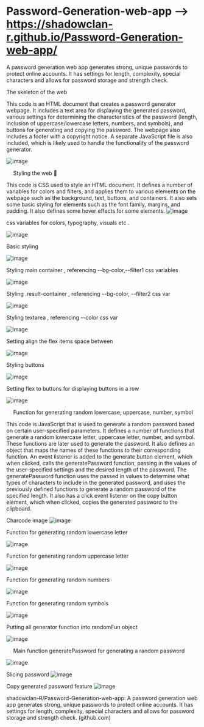 # Password-Generation-web-app -->  https://shadowclan-r.github.io/Password-Generation-web-app/
A password generation web app generates strong, unique passwords to protect online accounts.
It has settings for length, complexity, special characters and allows for password storage and strength check.

The skeleton of the web

This code is an HTML document that creates a password generator webpage. 
It includes a text area for displaying the generated password, various settings for determining the characteristics of the password (length, inclusion of uppercase/lowercase letters, numbers, and symbols), and buttons for generating and copying the password. The webpage also includes a footer with a copyright notice. A separate JavaScript file is also included, which is likely used to handle the functionality of the password generator.

![image](https://user-images.githubusercontent.com/106614237/212555662-be2892a6-6b4e-456d-bfb5-9d70fe547418.png)

 

 
Styling the web 🎨

This code is CSS used to style an HTML document. It defines a number of variables for colors and filters, and applies them to various elements on the webpage such as the background, text, buttons, and containers. It also sets some basic styling for elements such as the font family, margins, and padding. It also defines some hover effects for some elements.
 ![image](https://user-images.githubusercontent.com/106614237/212555682-931b5c76-b799-4914-a4aa-fbab266d188e.png)


css variables for colors, typography, visuals etc .
 
![image](https://user-images.githubusercontent.com/106614237/212555698-d4ead9d9-7a88-4ae8-b485-19abfc393dd2.png)


Basic styling
 
![image](https://user-images.githubusercontent.com/106614237/212555707-1f092a7a-629b-45e4-bc8f-db329a98f184.png)


Styling main container , referencing --bg-color,--filter1 css variables
 

![image](https://user-images.githubusercontent.com/106614237/212555715-3db57c50-186f-47ab-be7d-7e8f515aec12.png)

Styling .result-container , referencing --bg-color, --filter2 css var
 
![image](https://user-images.githubusercontent.com/106614237/212555731-6f772bce-152b-44f5-b552-a0b0697a3001.png)


Styling textarea , referencing --color css var
 

![image](https://user-images.githubusercontent.com/106614237/212555740-c7708f33-219a-4456-816f-34ab3672d80b.png)


Setting align the flex items space between
 
![image](https://user-images.githubusercontent.com/106614237/212555749-f0d3dcfa-c645-4d80-add9-c76f062152ff.png)


Styling buttons
 
![image](https://user-images.githubusercontent.com/106614237/212555756-347e8755-ca8c-486e-b7c9-90a8a86ebbb3.png)


Setting flex to buttons for displaying buttons in a row
 
![image](https://user-images.githubusercontent.com/106614237/212555759-d5523db6-76cb-405e-9173-db2537135b56.png)



 
Function for generating random lowercase, uppercase, number, symbol

This code is JavaScript that is used to generate a random password based on certain user-specified parameters.
It defines a number of functions that generate a random lowercase letter, uppercase letter, number, and symbol. 
These functions are later used to generate the password. It also defines an object that maps the names of these functions to their corresponding function. 
An event listener is added to the generate button element, which when clicked, calls the generatePassword function,
passing in the values of the user-specified settings and the desired length of the password. 
The generatePassword function uses the passed in values to determine what types of characters to include in the generated password,
and uses the previously defined functions to generate a random password of the specified length.
It also has a click event listener on the copy button element, which when clicked, copies the generated password to the clipboard.


Charcode image
 ![image](https://user-images.githubusercontent.com/106614237/212556018-be698fba-17c1-441d-93c0-f1f3148ae306.png)


Function for generating random lowercase letter
 
![image](https://user-images.githubusercontent.com/106614237/212556025-4461fade-d485-4768-a0ef-d8b9d3460b31.png)


 Function for generating random uppercase letter
 
![image](https://user-images.githubusercontent.com/106614237/212556036-13c8b999-f1af-4650-ad44-b9392223013a.png)


Function for generating random numbers
 
![image](https://user-images.githubusercontent.com/106614237/212556045-e5189156-4dee-4ab7-89d8-7d21db63afc4.png)


Function for generating random symbols
 
![image](https://user-images.githubusercontent.com/106614237/212556051-22828fa6-947e-4d04-97e4-ea477fa083b9.png)


Putting all generator function into randomFun object
 
![image](https://user-images.githubusercontent.com/106614237/212556068-f26c9bdd-e637-43c0-99a6-b7993e696823.png)


 
Main function generatePassword for generating a random password
 
![image](https://user-images.githubusercontent.com/106614237/212556074-3d0497b9-fcbb-4466-8a9d-61bc1da04ad2.png)


Slicing password
 ![image](https://user-images.githubusercontent.com/106614237/212556081-1e2aa08d-90ef-492d-b1e3-3fca5f413628.png)



 Copy generated password feature
 ![image](https://user-images.githubusercontent.com/106614237/212556091-74187c2c-369c-44b3-831f-43c3f8d7fcc4.png)


shadowclan-R/Password-Generation-web-app: A password generation web app generates strong, unique passwords to protect online accounts. It has settings for length, complexity, special characters and allows for password storage and strength check. (github.com)
